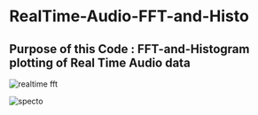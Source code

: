 # RealTime-Audio-FFT-and-Histo
## Purpose of this Code  : FFT-and-Histogram plotting of Real Time Audio data

![realtime fft](https://user-images.githubusercontent.com/71545160/127726420-a8373ab5-8496-4d80-b162-59b53dd2c3cb.png)

![specto](https://user-images.githubusercontent.com/71545160/127726425-468886a1-ac2a-419e-8977-064a0ffe51b2.png)
